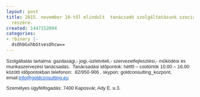 ```yaml
---
layout: post
title: 2015. november 10-től elindult  tanácsadó szolgáltatásunk szociális szövetkezetek
  részére.
created: 1447152094
categories:
- !binary |-
  dsOhbGxhbGtvesOhcw==
---
```

<p style="color: #222222; font-family: arial, sans-serif; font-size: 12.8px;">Szolgáltatás tartalma: gazdasági,- jogi,-üzletviteli,- szervezetfejlesztési,- működési és munkaszervezési tanácsadás.&nbsp; Tanácsadási időpontok: hétfő – csütörtök 10.00 – 16.00 közötti időpontokban telefonon:&nbsp; 82/950-906 , skypon: goldconsulting_kozpont, email:<a href="mailto:info@goldconsulting.eu" target="_blank" style="color: #1155cc;">info@goldconsulting.eu</a><span style="text-decoration: underline;"></span><span style="text-decoration: underline;"></span></p><p style="color: #222222; font-family: arial, sans-serif; font-size: 12.8px;">Személyes ügyfélfogadás: 7400 Kaposvár, Ady E. u.3.</p>

